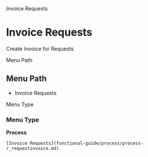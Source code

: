 
Invoice Requests
# Invoice Requests


Create Invoice for Requests

Menu Path
## Menu Path



- Invoice Requests

Menu Type
### Menu Type

**Process**


```
[Invoice Requests](functional-guide/process/process-r_requestinvoice.md)
```
